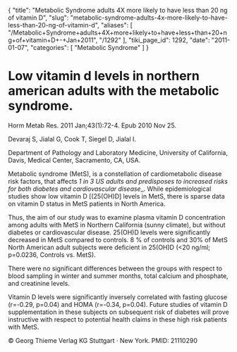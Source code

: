 {
  "title": "Metabolic Syndrome adults 4X more likely to have less than 20 ng of vitamin D",
  "slug": "metabolic-syndrome-adults-4x-more-likely-to-have-less-than-20-ng-of-vitamin-d",
  "aliases": [
    "/Metabolic+Syndrome+adults+4X+more+likely+to+have+less+than+20+ng+of+vitamin+D+-+Jan+2011",
    "/1292"
  ],
  "tiki_page_id": 1292,
  "date": "2011-01-07",
  "categories": [
    "Metabolic Syndrome"
  ]
}


# Low vitamin d levels in northern american adults with the metabolic syndrome.

Horm Metab Res. 2011 Jan;43(1):72-4. Epub 2010 Nov 25.

Devaraj S, Jialal G, Cook T, Siegel D, Jialal I.

Department of Pathology and Laboratory Medicine, University of California, Davis, Medical Center, Sacramento, CA, USA.

Metabolic syndrome (MetS), is a constellation of cardiometabolic disease risk factors, that affects _1 in 3 US adults and predisposes to increased risks for both diabetes and cardiovascular disease__. While epidemiological studies show low vitamin D <span>[(25(OH)D]</span> levels in MetS, there is sparse data on vitamin D status in MetS patients in North America. 

Thus, the aim of our study was to examine plasma vitamin D concentration among adults with MetS in Northern California (sunny climate), but without diabetes or cardiovascular disease. 25(OH)D levels were significantly decreased in MetS compared to controls. 8 % of controls and 30% of MetS North American adult subjects were deficient in 25(OH)D (<20 ng/ml; p=0.0236, Controls vs. MetS). 

There were no significant differences between the groups with respect to blood sampling in winter and summer months, total calcium and phosphate, and creatinine levels. 

Vitamin D levels were significantly inversely correlated with fasting glucose (r=-0.29, p=0.04) and HOMA (r=-0.34, p=0.04). Future studies of vitamin D supplementation in these subjects on subsequent risk of diabetes will prove instructive with respect to potential health claims in these high risk patients with MetS.

© Georg Thieme Verlag KG Stuttgart · New York. PMID: 21110290

